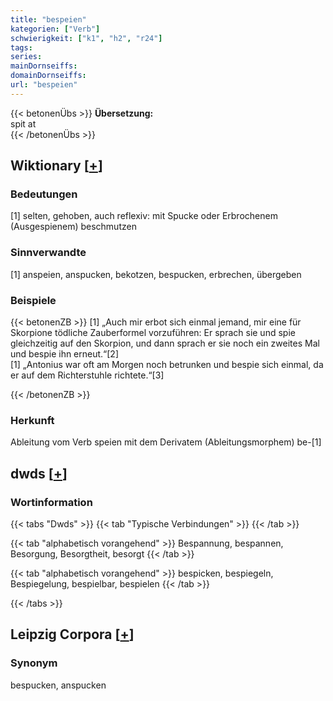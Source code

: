 ```yaml
---
title: "bespeien"
kategorien: ["Verb"]
schwierigkeit: ["k1", "h2", "r24"]
tags:
series:
mainDornseiffs:
domainDornseiffs:
url: "bespeien"
---
```


{{< betonenÜbs >}}
**Übersetzung:**  
spit at  
{{< /betonenÜbs >}}

## Wiktionary [[+](https://de.wiktionary.org/wiki/bespeien)]

### Bedeutungen
[1] selten, gehoben, auch reflexiv: mit Spucke oder Erbrochenem (Ausgespienem) beschmutzen  

### Sinnverwandte
[1] anspeien, anspucken, bekotzen, bespucken, erbrechen, übergeben  

### Beispiele
{{< betonenZB >}}
[1] „Auch mir erbot sich einmal jemand, mir eine für Skorpione tödliche Zauberformel vorzuführen: Er sprach sie und spie gleichzeitig auf den Skorpion, und dann sprach er sie noch ein zweites Mal und bespie ihn erneut.“[2]  
[1] „Antonius war oft am Morgen noch betrunken und bespie sich einmal, da er auf dem Richterstuhle richtete.“[3]  

{{< /betonenZB >}}
### Herkunft
Ableitung vom Verb speien mit dem Derivatem (Ableitungsmorphem) be-[1]  



## dwds [[+](https://www.dwds.de/wb/bespeien)]

### Wortinformation
{{< tabs "Dwds" >}}
{{< tab "Typische Verbindungen" >}}
{{< /tab >}}

{{< tab "alphabetisch vorangehend" >}}
Bespannung, bespannen, Besorgung, Besorgtheit, besorgt
{{< /tab >}}

{{< tab "alphabetisch vorangehend" >}}
bespicken, bespiegeln, Bespiegelung, bespielbar, bespielen
{{< /tab >}}

{{< /tabs >}}

## Leipzig Corpora [[+](https://corpora.uni-leipzig.de/en/res?word=bespeien&corpusId=deu_newscrawl-public_2018)]


### Synonym
bespucken, anspucken

